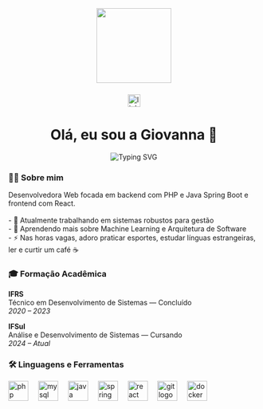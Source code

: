 <div align="center">
  <img height="150" src="https://media.giphy.com/media/M9gbBd9nbDrOTu1Mqx/giphy.gif"  />
</div>

###

<div align="center">
  <img src="https://img.shields.io/static/v1?message=LinkedIn&logo=linkedin&label=&color=0077B5&logoColor=white&labelColor=&style=for-the-badge" height="25" alt="linkedin logo"  />
 </div>

###

<h1 align="center">Olá, eu sou a Giovanna 👋</h1>

<div align="center">
  
![Typing SVG](https://readme-typing-svg.demolab.com?font=Fira+Code&size=22&duration=4000&pause=1000&color=6DB33F&background=0F0F0F00&center=true&vCenter=true&width=600&height=60&lines=Desenvolvedora+Web+Full+Stack;Sempre+em+busca+de+evolução+🚀)

</div>

###

<h3 align="left">👩‍💻 Sobre mim</h3>

<p align="left">
Desenvolvedora Web focada em backend com PHP e Java Spring Boot e frontend com React.<br><br>
- 🔭 Atualmente trabalhando em sistemas robustos para gestão<br>
- 🌱 Aprendendo mais sobre Machine Learning e Arquitetura de Software<br>
- ⚡ Nas horas vagas, adoro praticar esportes, estudar línguas estrangeiras, ler e curtir um café ☕
</p>

###

<h3 align="left">🎓 Formação Acadêmica</h3>

<p align="left">
  <strong>IFRS</strong><br />
  Técnico em Desenvolvimento de Sistemas — Concluído<br />
  <em>2020 – 2023</em>
</p>

<p align="left">
  <strong>IFSul</strong><br />
  Análise e Desenvolvimento de Sistemas — Cursando<br />
  <em>2024 – Atual</em>
</p>

###

<h3 align="left">🛠 Linguagens e Ferramentas</h3>

<div align="left">
  <img src="https://cdn.jsdelivr.net/gh/devicons/devicon/icons/php/php-original.svg" height="40" alt="php logo" />
  <img width="12" />
  <img src="https://cdn.jsdelivr.net/gh/devicons/devicon/icons/mysql/mysql-original.svg" height="40" alt="mysql logo" />
  <img width="12" />
  <img src="https://cdn.jsdelivr.net/gh/devicons/devicon/icons/java/java-original.svg" height="40" alt="java logo" />
  <img width="12" />
  <img src="https://cdn.jsdelivr.net/gh/devicons/devicon/icons/spring/spring-original.svg" height="40" alt="spring boot logo" />
  <img width="12" />
  <img src="https://cdn.jsdelivr.net/gh/devicons/devicon/icons/react/react-original.svg" height="40" alt="react logo" />
  <img width="12" />
  <img src="https://cdn.jsdelivr.net/gh/devicons/devicon/icons/git/git-original.svg" height="40" alt="git logo" />
  <img width="12" />
  <img src="https://cdn.jsdelivr.net/gh/devicons/devicon/icons/docker/docker-plain-wordmark.svg" height="40" alt="docker logo" />
</div>


